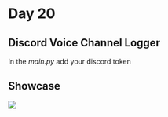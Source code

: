 # Day 20

## Discord Voice Channel Logger
In the *main.py* add your discord token
## Showcase

![](discord_logger.gif)
